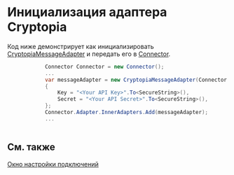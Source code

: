 # Инициализация адаптера Cryptopia

Код ниже демонстрирует как инициализировать [CryptopiaMessageAdapter](../api/StockSharp.Cryptopia.CryptopiaMessageAdapter.html) и передать его в [Connector](../api/StockSharp.Algo.Connector.html).

```cs
            Connector Connector = new Connector();				
            ...				
            var messageAdapter = new CryptopiaMessageAdapter(Connector.TransactionIdGenerator)
            {
                Key = "<Your API Key>".To<SecureString>(),
                Secret = "<Your API Secret>".To<SecureString>(),
            };
            Connector.Adapter.InnerAdapters.Add(messageAdapter);
            ...	
							
```

## См. также

[Окно настройки подключений](API_UI_ConnectorWindow.md)
